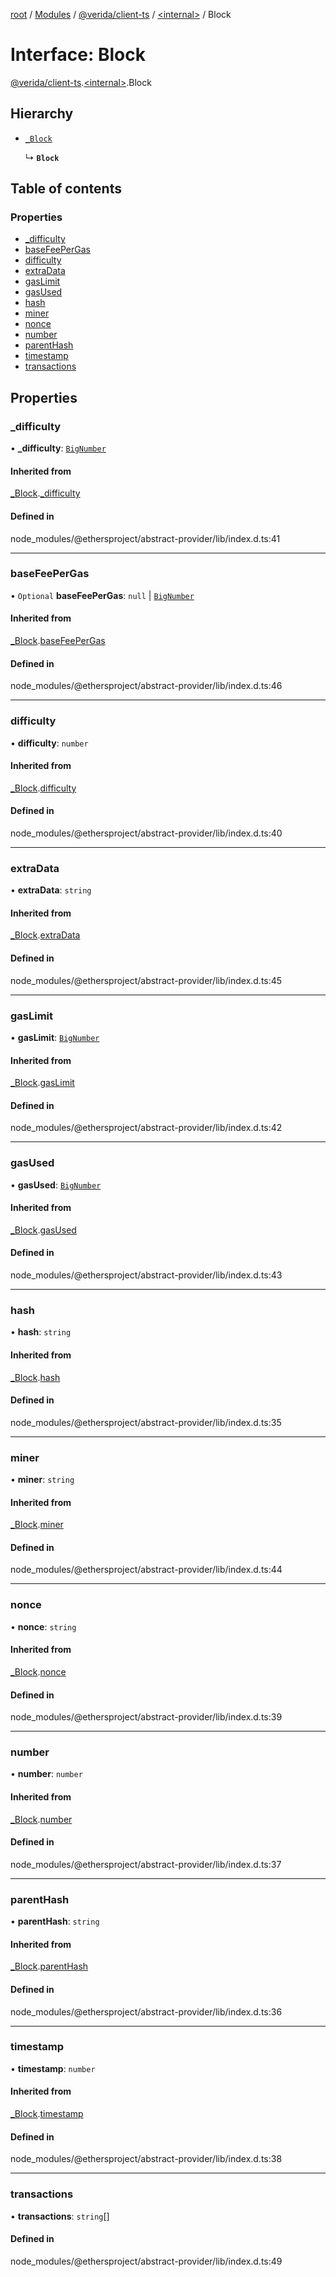 [root](../README.md) / [Modules](../modules.md) / [@verida/client-ts](../modules/verida_client_ts.md) / [<internal\>](../modules/verida_client_ts._internal_.md) / Block

# Interface: Block

[@verida/client-ts](../modules/verida_client_ts.md).[<internal\>](../modules/verida_client_ts._internal_.md).Block

## Hierarchy

- [`_Block`](verida_client_ts._internal_._Block.md)

  ↳ **`Block`**

## Table of contents

### Properties

- [\_difficulty](verida_client_ts._internal_.Block.md#_difficulty)
- [baseFeePerGas](verida_client_ts._internal_.Block.md#basefeepergas)
- [difficulty](verida_client_ts._internal_.Block.md#difficulty)
- [extraData](verida_client_ts._internal_.Block.md#extradata)
- [gasLimit](verida_client_ts._internal_.Block.md#gaslimit)
- [gasUsed](verida_client_ts._internal_.Block.md#gasused)
- [hash](verida_client_ts._internal_.Block.md#hash)
- [miner](verida_client_ts._internal_.Block.md#miner)
- [nonce](verida_client_ts._internal_.Block.md#nonce)
- [number](verida_client_ts._internal_.Block.md#number)
- [parentHash](verida_client_ts._internal_.Block.md#parenthash)
- [timestamp](verida_client_ts._internal_.Block.md#timestamp)
- [transactions](verida_client_ts._internal_.Block.md#transactions)

## Properties

### \_difficulty

• **\_difficulty**: [`BigNumber`](../classes/verida_client_ts._internal_.BigNumber.md)

#### Inherited from

[_Block](verida_client_ts._internal_._Block.md).[_difficulty](verida_client_ts._internal_._Block.md#_difficulty)

#### Defined in

node_modules/@ethersproject/abstract-provider/lib/index.d.ts:41

___

### baseFeePerGas

• `Optional` **baseFeePerGas**: ``null`` \| [`BigNumber`](../classes/verida_client_ts._internal_.BigNumber.md)

#### Inherited from

[_Block](verida_client_ts._internal_._Block.md).[baseFeePerGas](verida_client_ts._internal_._Block.md#basefeepergas)

#### Defined in

node_modules/@ethersproject/abstract-provider/lib/index.d.ts:46

___

### difficulty

• **difficulty**: `number`

#### Inherited from

[_Block](verida_client_ts._internal_._Block.md).[difficulty](verida_client_ts._internal_._Block.md#difficulty)

#### Defined in

node_modules/@ethersproject/abstract-provider/lib/index.d.ts:40

___

### extraData

• **extraData**: `string`

#### Inherited from

[_Block](verida_client_ts._internal_._Block.md).[extraData](verida_client_ts._internal_._Block.md#extradata)

#### Defined in

node_modules/@ethersproject/abstract-provider/lib/index.d.ts:45

___

### gasLimit

• **gasLimit**: [`BigNumber`](../classes/verida_client_ts._internal_.BigNumber.md)

#### Inherited from

[_Block](verida_client_ts._internal_._Block.md).[gasLimit](verida_client_ts._internal_._Block.md#gaslimit)

#### Defined in

node_modules/@ethersproject/abstract-provider/lib/index.d.ts:42

___

### gasUsed

• **gasUsed**: [`BigNumber`](../classes/verida_client_ts._internal_.BigNumber.md)

#### Inherited from

[_Block](verida_client_ts._internal_._Block.md).[gasUsed](verida_client_ts._internal_._Block.md#gasused)

#### Defined in

node_modules/@ethersproject/abstract-provider/lib/index.d.ts:43

___

### hash

• **hash**: `string`

#### Inherited from

[_Block](verida_client_ts._internal_._Block.md).[hash](verida_client_ts._internal_._Block.md#hash)

#### Defined in

node_modules/@ethersproject/abstract-provider/lib/index.d.ts:35

___

### miner

• **miner**: `string`

#### Inherited from

[_Block](verida_client_ts._internal_._Block.md).[miner](verida_client_ts._internal_._Block.md#miner)

#### Defined in

node_modules/@ethersproject/abstract-provider/lib/index.d.ts:44

___

### nonce

• **nonce**: `string`

#### Inherited from

[_Block](verida_client_ts._internal_._Block.md).[nonce](verida_client_ts._internal_._Block.md#nonce)

#### Defined in

node_modules/@ethersproject/abstract-provider/lib/index.d.ts:39

___

### number

• **number**: `number`

#### Inherited from

[_Block](verida_client_ts._internal_._Block.md).[number](verida_client_ts._internal_._Block.md#number)

#### Defined in

node_modules/@ethersproject/abstract-provider/lib/index.d.ts:37

___

### parentHash

• **parentHash**: `string`

#### Inherited from

[_Block](verida_client_ts._internal_._Block.md).[parentHash](verida_client_ts._internal_._Block.md#parenthash)

#### Defined in

node_modules/@ethersproject/abstract-provider/lib/index.d.ts:36

___

### timestamp

• **timestamp**: `number`

#### Inherited from

[_Block](verida_client_ts._internal_._Block.md).[timestamp](verida_client_ts._internal_._Block.md#timestamp)

#### Defined in

node_modules/@ethersproject/abstract-provider/lib/index.d.ts:38

___

### transactions

• **transactions**: `string`[]

#### Defined in

node_modules/@ethersproject/abstract-provider/lib/index.d.ts:49
